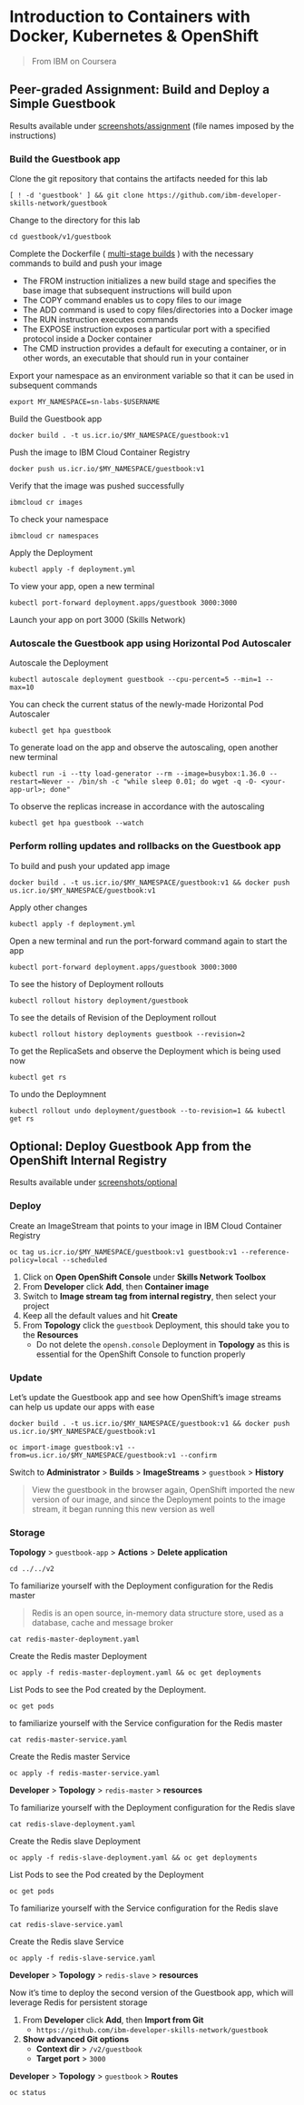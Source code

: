 # Introduction to Containers with Docker, Kubernetes &amp; OpenShift
> From IBM on Coursera
## Peer-graded Assignment: Build and Deploy a Simple Guestbook
Results available under [screenshots/assignment](https://github.com/j5py/containers/tree/main/screenshots/assignment) (file names imposed by the instructions)
### Build the Guestbook app
Clone the git repository that contains the artifacts needed for this lab
```
[ ! -d 'guestbook' ] && git clone https://github.com/ibm-developer-skills-network/guestbook
```
Change to the directory for this lab
```
cd guestbook/v1/guestbook
```
Complete the Dockerfile ( [multi-stage builds](https://docs.docker.com/build/building/multi-stage/) ) with the necessary commands to build and push your image
- The FROM instruction initializes a new build stage and specifies the base image that subsequent instructions will build upon
- The COPY command enables us to copy files to our image
- The ADD command is used to copy files/directories into a Docker image
- The RUN instruction executes commands
- The EXPOSE instruction exposes a particular port with a specified protocol inside a Docker container
- The CMD instruction provides a default for executing a container, or in other words, an executable that should run in your container

Export your namespace as an environment variable so that it can be used in subsequent commands
```
export MY_NAMESPACE=sn-labs-$USERNAME
```
Build the Guestbook app
```
docker build . -t us.icr.io/$MY_NAMESPACE/guestbook:v1
```
Push the image to IBM Cloud Container Registry
```
docker push us.icr.io/$MY_NAMESPACE/guestbook:v1
```
Verify that the image was pushed successfully
```
ibmcloud cr images
```
To check your namespace
```
ibmcloud cr namespaces
```
Apply the Deployment
```
kubectl apply -f deployment.yml
```
To view your app, open a new terminal
```
kubectl port-forward deployment.apps/guestbook 3000:3000
```
Launch your app on port 3000 (Skills Network)
### Autoscale the Guestbook app using Horizontal Pod Autoscaler
Autoscale the Deployment
```
kubectl autoscale deployment guestbook --cpu-percent=5 --min=1 --max=10
```
You can check the current status of the newly-made Horizontal Pod Autoscaler
```
kubectl get hpa guestbook
```
To generate load on the app and observe the autoscaling, open another new terminal
```
kubectl run -i --tty load-generator --rm --image=busybox:1.36.0 --restart=Never -- /bin/sh -c "while sleep 0.01; do wget -q -O- <your-app-url>; done"
```
To observe the replicas increase in accordance with the autoscaling
```
kubectl get hpa guestbook --watch
```
### Perform rolling updates and rollbacks on the Guestbook app
To build and push your updated app image
```
docker build . -t us.icr.io/$MY_NAMESPACE/guestbook:v1 && docker push us.icr.io/$MY_NAMESPACE/guestbook:v1
```
Apply other changes
```
kubectl apply -f deployment.yml
```
Open a new terminal and run the port-forward command again to start the app
```
kubectl port-forward deployment.apps/guestbook 3000:3000
```
To see the history of Deployment rollouts
```
kubectl rollout history deployment/guestbook
```
To see the details of Revision of the Deployment rollout
```
kubectl rollout history deployments guestbook --revision=2
```
To get the ReplicaSets and observe the Deployment which is being used now
```
kubectl get rs
```
To undo the Deploymnent
```
kubectl rollout undo deployment/guestbook --to-revision=1 && kubectl get rs
```
## Optional: Deploy Guestbook App from the OpenShift Internal Registry
Results available under [screenshots/optional](https://github.com/j5py/containers/tree/main/screenshots/optional)
### Deploy
Create an ImageStream that points to your image in IBM Cloud Container Registry
```
oc tag us.icr.io/$MY_NAMESPACE/guestbook:v1 guestbook:v1 --reference-policy=local --scheduled
```
1. Click on **Open OpenShift Console** under **Skills Network Toolbox**
2. From **Developer** click **Add**, then  **Container image**
3. Switch to **Image stream tag from internal registry**, then select your project
4. Keep all the default values and hit **Create**
5. From **Topology** click the `guestbook` Deployment, this should take you to the **Resources**
    - Do not delete the `opensh.console` Deployment in **Topology** as this is essential for the OpenShift Console to function properly
### Update
Let’s update the Guestbook app and see how OpenShift’s image streams can help us update our apps with ease
```
docker build . -t us.icr.io/$MY_NAMESPACE/guestbook:v1 && docker push us.icr.io/$MY_NAMESPACE/guestbook:v1
```
```
oc import-image guestbook:v1 --from=us.icr.io/$MY_NAMESPACE/guestbook:v1 --confirm
```
Switch to **Administrator** > **Builds** > **ImageStreams** > `guestbook` > **History**
> View the guestbook in the browser again, OpenShift imported the new version of our image, and since the Deployment points to the image stream, it began running this new version as well
### Storage
**Topology** > `guestbook-app` > **Actions** > **Delete application**
```
cd ../../v2
```
To familiarize yourself with the Deployment configuration for the Redis master
> Redis is an open source, in-memory data structure store, used as a database, cache and message broker
```
cat redis-master-deployment.yaml
```
Create the Redis master Deployment
```
oc apply -f redis-master-deployment.yaml && oc get deployments
```
List Pods to see the Pod created by the Deployment.
```
oc get pods
```
to familiarize yourself with the Service configuration for the Redis master
```
cat redis-master-service.yaml
```
Create the Redis master Service
```
oc apply -f redis-master-service.yaml
```
**Developer** > **Topology** > `redis-master` > **resources**

To familiarize yourself with the Deployment configuration for the Redis slave
```
cat redis-slave-deployment.yaml
```
Create the Redis slave Deployment
```
oc apply -f redis-slave-deployment.yaml && oc get deployments
```
List Pods to see the Pod created by the Deployment
```
oc get pods
```
To familiarize yourself with the Service configuration for the Redis slave
```
cat redis-slave-service.yaml
```
Create the Redis slave Service
```
oc apply -f redis-slave-service.yaml
```
**Developer** > **Topology** > `redis-slave` > **resources**

Now it’s time to deploy the second version of the Guestbook app, which will leverage Redis for persistent storage
1. From **Developer** click **Add**, then **Import from Git**
    - `https://github.com/ibm-developer-skills-network/guestbook`
2. **Show advanced Git options**
    - **Context dir** > `/v2/guestbook`
    - **Target port** > `3000`

**Developer** > **Topology** > `guestbook` > **Routes**
```
oc status
```